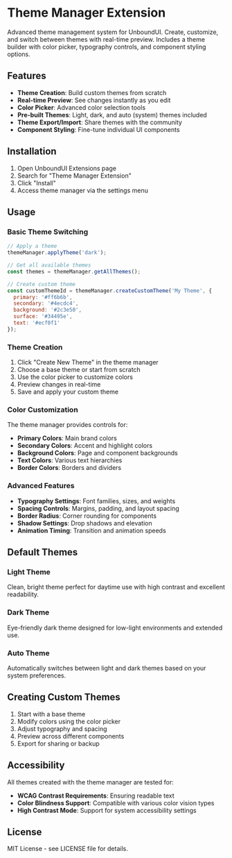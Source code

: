# Theme Manager Extension

Advanced theme management system for UnboundUI. Create, customize, and switch between themes with real-time preview. Includes a theme builder with color picker, typography controls, and component styling options.

## Features

- **Theme Creation**: Build custom themes from scratch
- **Real-time Preview**: See changes instantly as you edit
- **Color Picker**: Advanced color selection tools
- **Pre-built Themes**: Light, dark, and auto (system) themes included
- **Theme Export/Import**: Share themes with the community
- **Component Styling**: Fine-tune individual UI components

## Installation

1. Open UnboundUI Extensions page
2. Search for "Theme Manager Extension"
3. Click "Install"
4. Access theme manager via the settings menu

## Usage

### Basic Theme Switching

```javascript
// Apply a theme
themeManager.applyTheme('dark');

// Get all available themes
const themes = themeManager.getAllThemes();

// Create custom theme
const customThemeId = themeManager.createCustomTheme('My Theme', {
  primary: '#ff6b6b',
  secondary: '#4ecdc4',
  background: '#2c3e50',
  surface: '#34495e',
  text: '#ecf0f1'
});
```

### Theme Creation

1. Click "Create New Theme" in the theme manager
2. Choose a base theme or start from scratch
3. Use the color picker to customize colors
4. Preview changes in real-time
5. Save and apply your custom theme

### Color Customization

The theme manager provides controls for:
- **Primary Colors**: Main brand colors
- **Secondary Colors**: Accent and highlight colors
- **Background Colors**: Page and component backgrounds
- **Text Colors**: Various text hierarchies
- **Border Colors**: Borders and dividers

### Advanced Features

- **Typography Settings**: Font families, sizes, and weights
- **Spacing Controls**: Margins, padding, and layout spacing
- **Border Radius**: Corner rounding for components
- **Shadow Settings**: Drop shadows and elevation
- **Animation Timing**: Transition and animation speeds

## Default Themes

### Light Theme
Clean, bright theme perfect for daytime use with high contrast and excellent readability.

### Dark Theme
Eye-friendly dark theme designed for low-light environments and extended use.

### Auto Theme
Automatically switches between light and dark themes based on your system preferences.

## Creating Custom Themes

1. Start with a base theme
2. Modify colors using the color picker
3. Adjust typography and spacing
4. Preview across different components
5. Export for sharing or backup

## Accessibility

All themes created with the theme manager are tested for:
- **WCAG Contrast Requirements**: Ensuring readable text
- **Color Blindness Support**: Compatible with various color vision types
- **High Contrast Mode**: Support for system accessibility settings

## License

MIT License - see LICENSE file for details.